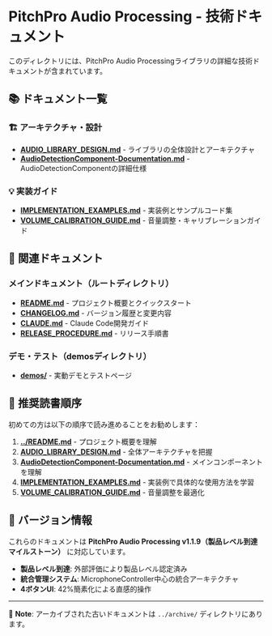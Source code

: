 # PitchPro Audio Processing - 技術ドキュメント

このディレクトリには、PitchPro Audio Processingライブラリの詳細な技術ドキュメントが含まれています。

## 📚 ドキュメント一覧

### 🏗️ アーキテクチャ・設計
- **[AUDIO_LIBRARY_DESIGN.md](./AUDIO_LIBRARY_DESIGN.md)** - ライブラリの全体設計とアーキテクチャ
- **[AudioDetectionComponent-Documentation.md](./AudioDetectionComponent-Documentation.md)** - AudioDetectionComponentの詳細仕様

### 💡 実装ガイド
- **[IMPLEMENTATION_EXAMPLES.md](./IMPLEMENTATION_EXAMPLES.md)** - 実装例とサンプルコード集
- **[VOLUME_CALIBRATION_GUIDE.md](./VOLUME_CALIBRATION_GUIDE.md)** - 音量調整・キャリブレーションガイド

## 🔗 関連ドキュメント

### メインドキュメント（ルートディレクトリ）
- **[README.md](../README.md)** - プロジェクト概要とクイックスタート
- **[CHANGELOG.md](../CHANGELOG.md)** - バージョン履歴と変更内容
- **[CLAUDE.md](../CLAUDE.md)** - Claude Code開発ガイド
- **[RELEASE_PROCEDURE.md](../RELEASE_PROCEDURE.md)** - リリース手順書

### デモ・テスト（demosディレクトリ）
- **[demos/](../demos/)** - 実動デモとテストページ

## 📖 推奨読書順序

初めての方は以下の順序で読み進めることをお勧めします：

1. **[../README.md](../README.md)** - プロジェクト概要を理解
2. **[AUDIO_LIBRARY_DESIGN.md](./AUDIO_LIBRARY_DESIGN.md)** - 全体アーキテクチャを把握
3. **[AudioDetectionComponent-Documentation.md](./AudioDetectionComponent-Documentation.md)** - メインコンポーネントを理解
4. **[IMPLEMENTATION_EXAMPLES.md](./IMPLEMENTATION_EXAMPLES.md)** - 実装例で具体的な使用方法を学習
5. **[VOLUME_CALIBRATION_GUIDE.md](./VOLUME_CALIBRATION_GUIDE.md)** - 音量調整を最適化

## 🎯 バージョン情報

これらのドキュメントは **PitchPro Audio Processing v1.1.9（製品レベル到達マイルストーン）** に対応しています。

- **製品レベル到達**: 外部評価により製品レベル認定済み
- **統合管理システム**: MicrophoneController中心の統合アーキテクチャ
- **4ボタンUI**: 42%簡素化による直感的操作

---

📝 **Note**: アーカイブされた古いドキュメントは `../archive/` ディレクトリにあります。